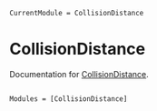 ```@meta
CurrentModule = CollisionDistance
```

# CollisionDistance

Documentation for [CollisionDistance](https://github.com/malenickymartin/CollisionDistance.jl).

```@index
```

```@autodocs
Modules = [CollisionDistance]
```
